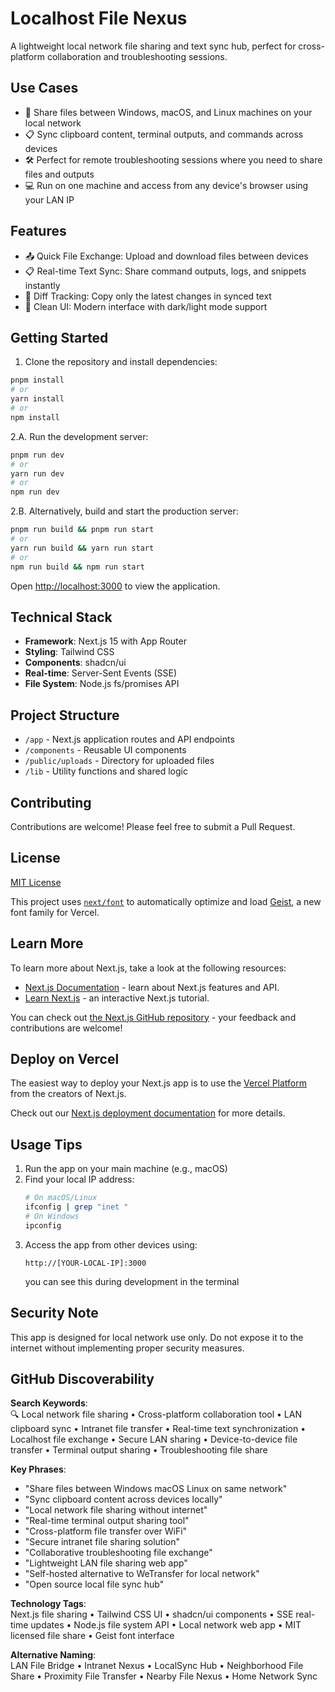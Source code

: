# Localhost File Nexus

A lightweight local network file sharing and text sync hub, perfect for cross-platform collaboration and troubleshooting sessions.

## Use Cases

- 🔄 Share files between Windows, macOS, and Linux machines on your local network
- 📋 Sync clipboard content, terminal outputs, and commands across devices
- 🛠️ Perfect for remote troubleshooting sessions where you need to share files and outputs
- 💻 Run on one machine and access from any device's browser using your LAN IP

## Features

- 📤 Quick File Exchange: Upload and download files between devices
- 📋 Real-time Text Sync: Share command outputs, logs, and snippets instantly
- 🔄 Diff Tracking: Copy only the latest changes in synced text
- 🎯 Clean UI: Modern interface with dark/light mode support

## Getting Started

1. Clone the repository and install dependencies:

```bash
pnpm install
# or
yarn install
# or
npm install
```

2.A. Run the development server:
```bash
pnpm run dev
# or
yarn run dev
# or
npm run dev
```

2.B. Alternatively, build and start the production server:
```bash
pnpm run build && pnpm run start
# or
yarn run build && yarn run start
# or
npm run build && npm run start
```

Open [http://localhost:3000](http://localhost:3000) to view the application.

## Technical Stack

- **Framework**: Next.js 15 with App Router
- **Styling**: Tailwind CSS
- **Components**: shadcn/ui
- **Real-time**: Server-Sent Events (SSE)
- **File System**: Node.js fs/promises API

## Project Structure

- `/app` - Next.js application routes and API endpoints
- `/components` - Reusable UI components
- `/public/uploads` - Directory for uploaded files
- `/lib` - Utility functions and shared logic

## Contributing

Contributions are welcome! Please feel free to submit a Pull Request.

## License

[MIT License](LICENSE)

This project uses [`next/font`](https://nextjs.org/docs/app/building-your-application/optimizing/fonts) to automatically optimize and load [Geist](https://vercel.com/font), a new font family for Vercel.

## Learn More

To learn more about Next.js, take a look at the following resources:

- [Next.js Documentation](https://nextjs.org/docs) - learn about Next.js features and API.
- [Learn Next.js](https://nextjs.org/learn) - an interactive Next.js tutorial.

You can check out [the Next.js GitHub repository](https://github.com/vercel/next.js) - your feedback and contributions are welcome!

## Deploy on Vercel

The easiest way to deploy your Next.js app is to use the [Vercel Platform](https://vercel.com/new?utm_medium=default-template&filter=next.js&utm_source=create-next-app&utm_campaign=create-next-app-readme) from the creators of Next.js.

Check out our [Next.js deployment documentation](https://nextjs.org/docs/app/building-your-application/deploying) for more details.

## Usage Tips

1. Run the app on your main machine (e.g., macOS)
2. Find your local IP address:
   ```bash
   # On macOS/Linux
   ifconfig | grep "inet "
   # On Windows
   ipconfig
   ```
3. Access the app from other devices using:
   ```
   http://[YOUR-LOCAL-IP]:3000
   ```
   you can see this during development in the terminal

## Security Note

This app is designed for local network use only. Do not expose it to the internet without implementing proper security measures.

## GitHub Discoverability

**Search Keywords**:  
🔍 Local network file sharing • Cross-platform collaboration tool • LAN clipboard sync • Intranet file transfer • Real-time text synchronization • Localhost file exchange • Secure LAN sharing • Device-to-device file transfer • Terminal output sharing • Troubleshooting file share

**Key Phrases**:  
- "Share files between Windows macOS Linux on same network"  
- "Sync clipboard content across devices locally"  
- "Local network file sharing without internet"  
- "Real-time terminal output sharing tool"  
- "Cross-platform file transfer over WiFi"  
- "Secure intranet file sharing solution"  
- "Collaborative troubleshooting file exchange"  
- "Lightweight LAN file sharing web app"  
- "Self-hosted alternative to WeTransfer for local network"  
- "Open source local file sync hub"

**Technology Tags**:  
Next.js file sharing • Tailwind CSS UI • shadcn/ui components • SSE real-time updates • Node.js file system API • Local network web app • MIT licensed file share • Geist font interface

**Alternative Naming**:  
LAN File Bridge • Intranet Nexus • LocalSync Hub • Neighborhood File Share • Proximity File Transfer • Nearby File Nexus • Home Network Sync